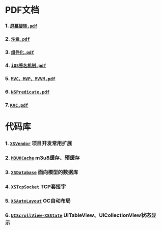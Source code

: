 # PDF文档

### 1. [`屏幕旋转.pdf`](屏幕旋转.pdf)

### 2. [`沙盒.pdf`](沙盒.pdf)

### 3. [`组件化.pdf`](组件化.pdf)

### 4. [`iOS签名机制.pdf`](iOS签名机制.pdf)

### 5. [`MVC、MVP、MVVM.pdf`](MVC、MVP、MVVM.pdf)

### 6. [`NSPredicate.pdf`](NSPredicate.pdf)

### 7. [`KVC.pdf`](KVC.pdf)

# 代码库

### 1. [`XSVendor`](https://github.com/westfourth/XSVendor) 项目开发常用扩展

### 2. [`M3U8Cache`](https://github.com/westfourth/M3U8Cache) m3u8缓存、预缓存

### 3. [`XSDatabase`](https://github.com/westfourth/XSDatabase) 面向模型的数据库

### 4. [`XSTcpSocket`](https://github.com/westfourth/XSDatabase) TCP套接字

### 5. [`XSAutoLayout`](https://github.com/westfourth/XSAutoLayout) OC自动布局

### 6. [`UIScrollView-XSState`](https://github.com/westfourth/UIScrollView-XSState) UITableView、UICollectionView状态显示



